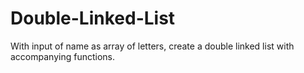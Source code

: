 # Double-Linked-List
With input of name as array of letters, create a double linked list with accompanying functions.
